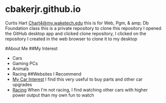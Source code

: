 # cbakerjr.github.io

Curtis Hart
Chart4@my.waketech.edu
this is for Web, Pgm, & amp; Db Foundation class
this is a private repository
to clone this repository I opened the GitHub desktop app and clicked clone repository, I clicked on the repository I created in the web browser to clone it to my desktop

#About Me
##My Interest
* Cars
* Gaming PCs
* Animals
* Racing
##Websites I Recommend
* [My Car Interest](https://www.carid.com/?gclid=807a2a2e9183101b14124cd6ae505e50&gclsrc=3p.ds&msclkid=807a2a2e9183101b14124cd6ae505e50&utm_source=bing&utm_medium=cpc&utm_campaign=00%20-%20CARiD%20%7C%20Search%20%7C%20Target%20Imp%20Share%20%3D%2080%25&utm_term=carid%20com&utm_content=CARiD%20%7C%20%5Be%5D) I find this very useful to buy parts and other car upgrades
* [Racing](https://www.youtube.com/results?search_query=1320video) When I'm not racing, I find watching other cars with higher power output than my own fun to watch


